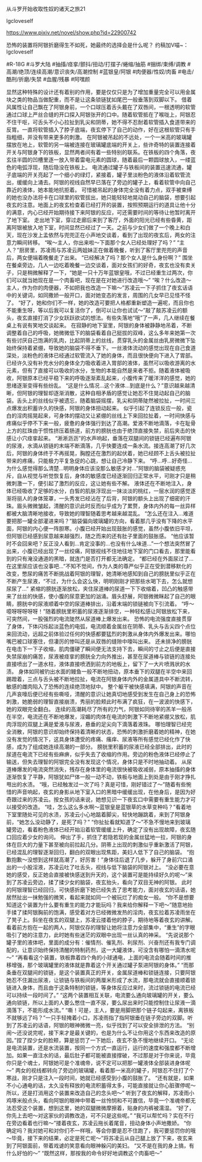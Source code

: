 从斗罗开始收取性奴的诸天之旅21

lgcloveself

https://www.pixiv.net/novel/show.php?id=22900742

恐怖的装置将阿银折磨得生不如死，她最终的选择会是什么呢？
约稿加V喵~：lgcloveself

#R-18G
#斗罗大陆
#抽搐/痉挛/颤抖/扭动/打摆子/蜷缩/抽筋
#捆绑/束缚/调教
#高潮/绝顶/连续高潮/意识丧失/高潮控制
#蓝银皇/阿银
#肉便器/性奴/肉畜
#电击/酷刑/折磨/失禁
#血腥/残暴
#阿嘿颜


显然这种特殊的设计还有着别的作用，要是仅仅只是为了增加重量完全可以用金属块之类的物品当做配重，而不是让这条锁链犹如尾巴一般垂落到双脚以下。
    借着风属性让自己飘在了阿银身前，一个口球压着舌头戴在了双唇间，一根透明的软管通过口球上严丝合缝的开口探入阿银张开的口中。随着软管抵在了喉咙上，阿银忍不住干呕，可舌头不小心拉扯到乳尖和阴蒂，她不得不忍耐着软管插入食道带来的反胃。一直将软管插入了脖子底端，夜玄停下了自己的动作，好在这根软管只有手指粗细，并没有带来更多的刺激。
    在阿银被吊起的不远处，一个一米高的玻璃罐摆放在地上，软管的另一端被连接在玻璃罐底端的开关上，些许奇特的装置连接着开关与阿银身下的铁板，显然两者间有着一些特别的联系。在铁板的四个角落，夜玄往半圆的凹槽里逐一放入带着雷电元素的圆球，随着最后一颗圆球放入，一缕蓝色的电弧浮现，随后隐没在铁板上。
    电流通过罐子与铁板间的装置迅速流通，罐子底端的开关亮起了一个细小的绿灯，紧接着，罐子里淡粉色的液体沿着软管流出，缓缓向上涌去。阿银的视线自然早已落在了旁边的罐子上，看着软管中向自己靠近的液体，她本能地抗拒着。
    可惜被吊起的身体完全没有着力点，双手被束缚的她也没办法将卡在口球里的软管拔出，她只能轻轻地晃动自己的脑袋，想要引起夜玄的注意。地面上的夜玄检查着已经打开的装置，按照预期运行的道具让他十分的满意，内心已经开始期待接下来阿银的反应，可还需要时间的等待让他暂时离开了地下室。
    走出地下室，穿过走廊后来到了客厅，外面的阳光已经有些昏黄，距离阿银被放入地下室，时间显然已经过了一天。之前与少女们做了一个晚上和白天，现在沙发上孟依然与兜兜正在小声地交谈着，看到了出现的夜玄后，两女的注意力瞬间转移。
    “唉～主人，你出来啦～下面那个女人已经处理好了吗？”
    “主人？”厨房里，苏凌雨与苏凌云两姐妹正在做着晚餐，听到了客厅里兜兜的声音后，两女便端着晚餐走了出来。
    “已经解决了吗？那个女人是什么身份啊？”
    围坐在餐桌旁边，几人一边吃着晚餐一边交谈着，面对女孩们的好奇，夜玄也没有卖关子，只是稍微解释了一下，“她是一只十万年蓝银皇哦，不过已经重生过两次，你们可以就当她现在是一个肉畜吧，现在是在对她进行改造哦～”
    “唉？什么改造～主人，作为你的肉便器，不如把我也改造一下嘛～”苏凌云一下子抓住了夜玄话语中的关键词，如同撒娇一般开口，面对她变态的发言，周围的几女早已见怪不怪了。
    “好了，她和你们不一样，她的改造可要把人格都重新塑造一遍呢，而且你也不能重生呀，等以后我可以复活你了，倒可以让你也试试～”敲了敲苏凌云的额头，夜玄直接打消了少女跃跃欲试的想法。有些失落地“哦”了一声，几人继续在餐桌上有说有笑地交谈起来。
    在寂静的地下室里，阿银的身体被静静地吊着，不断调整着自己的呼吸，她微微低下的脑袋看着自己挺拔的双峰，这么多年来她第一次有些讨厌自己饱满的乳肉，比起阴蒂上的丝线，贯穿乳头的金属丝由乳房微微下坠始终保持着紧绷，导致她的脑袋不得不垂下。一丝液体流动的感觉出现在自己食道深处，淡粉色的液体已经通过软管流入了她的身体，而且很快便向下进入了胃部。
    已经许久没有补充水分的身体全力吸收着进入胃部的液体，虽然可以吸收游离的水元素，但有了直接可以吸收的水分，生物的本能自然是来者不拒。随着液体被吸收，阿银原本已经平稳下来的呼吸逐渐紊乱起来，小腹传来了暖洋洋的感觉，她的思绪逐渐变得有些纷乱。
    “这是什么情况…这个液体…到底是什么？”意识越来越清晰，但阿银的理智却逐渐消散，这种自相矛盾的感觉让她忍不住晃动起自己的脑袋。舌头上的丝线似乎被遗忘，随着脑袋摇摆，乳尖和阴蒂陡然被拉扯，一时间三点爆发出积蓄许久的快感，阿银的身体扭动起来。
    似乎引起了连锁反应一般，瓷白的淫肉摇晃起来，可身体的摆动又让紧绷的丝线上下来回拉扯着，一时间快感与疼痛似乎停不下来一般，疲惫的身体强行到达了高潮。爱液不断地滴落，卡在耻骨上方的肛珠由于惯性挤压着肠道，前方的膀胱也由于绝顶直接失禁，前后夹击的快感让小穴痉挛起来。
    “淅淅沥沥”的水声响起，垂落在双腿间的锁链已经遍布阿银的尿液，水滴从锁链的末端不断滴落，几乎快要连成一条水流。接连高潮了好几次后，阿银的身体终于不再摇晃，胸膛还在激烈的起伏着，她已经顾不上舌头被拉扯带来的疼痛，只能极力平复急促的心跳，想让自己冷静下来。
    “呼…呼…好奇怪…为什么感觉得那么清楚…明明身体应该没那么敏感才对…”阿银的脑袋被疑惑充斥，自从视觉与听觉恢复后，身体的敏感度已经逐渐回归正常水平，可刚才只是稍微刺激一下，便引起了激烈的反应，这让她有些不解。
    液体还在不断地注入，身体已经吸收了足够的水分，白皙的肌肤浮现出一抹淡淡的桃红，一层水润的感觉逐渐将丽人的身体笼罩，一头秀发已经沾在了后背，阿银的额头上出现了细密的汗珠。眉头微微皱起，清醒的意识此时反而似乎成为了累赘，身体内外的每一丝异样都被大脑清晰地接收，导致她的理智随着思考越来越混乱。
    “怎么还在注入…难道要把那一罐全部灌进来吗？”脑袋偏向玻璃罐的方向，看着那几乎没有下降的水平面，阿银的内心便一阵胆寒。小腹已经开始出现鼓胀的感觉，虽然小腹依旧平坦，但阿银已经感到尿意越来越强烈，随之而来的还有肚子里面的鼓胀感。
    “他应该暂时不会回来吧？反正没人看到…肯定没事的…也没有什么味道…”一个想法突然冒了出来，小腹已经出现了一丝绞痛，阿银视线不住地往地下室的门口看去，那里能看到的只有淹没通道的黑暗，就连门是否打开都无法确定。
    “都已经在外面尿过了…在这里尿应该也没事吧…”不知不觉间，作为人类的尊严似乎正在受到潜移默化的改变，憋尿的痛苦不断挑战着阿银的理智，她清晰地感知到自己的膀胱里似乎正在不断产生尿液，“不过，为什么会这么快，明明刚刚才把那些水喝下去，怎么就想尿尿了…”
    紧缩的膀胱逐渐放松，夹住尿道棒的尿道一下下收缩着，凹凸的触感带来了丝丝的快感，使小腹的尿意更加的汹涌。眉头舒展，阿银微微眯起了自己的眼睛，膀胱中的尿液顺着中空的尿道棒排出，沿着末端的锁链被向下引流着。
    “呼～噫呀呀呀呀呀！”随着膀胱里积蓄的尿液逐渐排空，一种轻松感让阿银放松下来，可突然间，一股强烈的电流陡然从尿道棒上爆发出来。
    恐怖的电流强度直接贯穿了身体，下体闪烁起淡蓝色的电弧，电流顺着金属丝在阴蒂、乳头与舌尖四个点位来回流动，远超之前体验过任何的快感都要猛烈的刺激从身体内外爆发出来。哪怕嘴巴被口球塞住，但凄厉的惨叫还是从双唇的缝隙中嚎叫出来。
    还未排净的膀胱在电击下一下子收缩，肌肉僵硬了瞬间便无法支持下去，瞬间的寸止之后便是直接失禁尿崩的痛苦，尿液被痉挛的膀胱全力向外推出，甚至在尿道棒与锁链的连接处直接喷出了一道水柱，液体直接喷洒到前方的地板上，留下了一大片喷溅状的水渍。
    身体如同被钓出水面的鳗鱼一般不断地扭动，原本垂下的双腿在半空中来回踢蹬着，三点与舌头被不断地拉扯，电流在阿银身体内外的金属道具中不断流转，敏感的雌肉陷入了恐怖的连续绝顶地狱中。
    整个躯干被快感填满，阿银的声音在几声哀嚎后便已经有些嘶哑，清醒的意识让她真切地感受到发生在自己身上的恐怖刺激，她脆弱的理智直接崩溃，秀丽的脸颊此时布满了疯狂，在一波波的快感下，她的双眼完全翻白。
    连续的高潮耗尽了所有的力气，阿银如同待宰的羔羊一般吊在半空，电流还在不断地爆发，淫媚的肉体在电流的刺激下不断地紧绷又放松，肌肉浮现的双腿上满是爱液与尿液，悬垂的足尖向下滴落着液珠。
    哪怕理智已经完全消散，阿银的意识却始终保持着清晰的状态，恐怖的刺激折磨着她的精神，在她没有发觉的情况下，这具身体遭受的疼痛、瘙痒、尿液等所有感觉已经化作了快感，成为了组成她连续高潮的一部分。
    膀胱里积蓄的尿液已经全部排出，此时的尿道在电流下已经有些麻痹，似乎失去了收缩的作用。旁边的粉色液体已经停止了输送，但失去理智的阿银完全没有发现这个情况，身体只是不时地抽动着。
    从尿道棒爆发的电流突然消失，残存在身体里的电流很快被吸收减弱，原本抽搐的身体逐渐恢复了平静，阿银犹如尸体一般一动不动，铁板与地面上到处是由于刚才挣扎甩出的水渍。
    “哦，已经触发过一次了吗？真是可惜，刚好错过了～”随着有些惋惜的声音响起，夜玄的身影从地下室入口的黑暗中缓缓出现，在他身后，是因为好奇跟过来的苏凌云。按女孩的话来说，她想见识一下夜玄口中需要有重生能力才可以接受的改造。
    “哇，怎么这么多水啊～蓝银皇是蓝银草的水草变种吗？”看着地下室里随处可见的水渍，苏凌云小心地踮着脚尖，轻快地蹦跳着，来到了阿银身前，“她怎么没动静了，是死了吗？”
    “你扯扯看就知道了～”不急不慢地来到玻璃罐旁边，看着粉色液体已经开始沿着软管缓缓上升，确定了没有出现故障，夜玄随口回应着少女的询问。
    伸出了手，抓住了若隐若现的金属丝猛地一拉，阿银的身体在巨大的力量下甚至被向前拉起几分。阴蒂上出现的刺激似乎重新激活了阿银，已经混乱的理智逐渐回归，翻白的双眼出现焦距，美妇人低下了自己的脑袋。
    “抱歉抱歉～没想到这样就高潮了，好厉害！”身体往后退了几步，躲开了身前穴口涌出的一小股淫液，苏凌云吐了吐舌头，视线与低下脑袋的阿银对上。
    “没必要在意她的感受，反正她会直接被快感送到升天的，这个装置可是能持续好久的呢～”来到了苏凌云旁边，揉了揉少女的脑袋，夜玄抬头，看向了双目无神的阿银。
    此时的阿银理智已经回归，可快感折磨下她已经失去了思考能力，面对夜玄的话语，她居然扯出一抹勉强的微笑，看起来就如同一个被玩烂了的痴女一般。
    “你不是想要知道这个装置为什么要有重生的能力才能玩吗？我来给你解释一下吧～”随意地抬手揉了揉阿银胸前的饱满，感受着对方已经微微发热的淫肉，夜玄拉着苏凌雨坐在了凳子上。斜坐在夜玄的双腿上，苏凌云搂着他的脖子，期待地等着夜玄的讲解。
    看着前方抱在一起的两人，阿银仅存的理智让她将注意力全部集中，“重生”的字眼吸引了她的注意力，此时她有些迷茫的双眼中出现一丝认真的神采。
    “先说说那个罐子里的液体吧，里面的成分有：催情剂、催乳剂、利尿剂、兴奋剂还有我专门调配的，让意识始终保持清醒的特制药剂，这一大罐液体，可没含有哪怕一滴清水呢～”
    “再看看这个装置，铁板靠着四个角的小球通电，上面的电流会随着时间的推移增强，那个玻璃罐里的液体就是靠着这个开关通过罐子泵进阿银的身体。”
    “而那条垂在双腿间的锁链，是这个装置真正的开关，金属尿道棒和锁链连接，只要阿银她忍不住漏出尿液，让锁链与铁板间的两厘米形成了水流，那电流就会直接顺着锁链进入身体，而且由于这条特制的锁链，等身体反应过来时，流过锁链的电流已经可以持续一段时间了。”
    “这两个装置相互关联，电流要么通向玻璃罐的开关，要么通向锁链，所以上面的人要么憋住一直不尿，要么尿出来时只能控制住让尿液一滴滴落下，不能形成水流。”
    “嘶！可是，主人，要是用脚把那个链子勾起来，离铁板不就够远了吗？”一只手轻掩着小口，苏凌雨指了指阿银垂在链子旁边的双脚。听到了苏凌云的话语，阿银的眼神微微一亮，似乎找到了可以安全排泄的方法。
    “别闹～还没说完呢，接下来才是最关键的，也是为什么不让你用这个东西来改造的原因。”捏了捏少女的脸颊，算是惩罚了一下她后，夜玄不急不慢地继续开口。
    “无论是电流装置，还是水流装置，按同一个方式一直运行，运行的速度和强度都不断增加。如果一直注水的话，最后肚子都可能被直接撑破，不过那是对于你来说，毕竟你只是个魂士，阿银她可是个准魂帝，说不定可以把那一罐液体全部装进身体呢～”
    两女的视线都转向了旁边的玻璃罐，看着那一米高的罐子，阿银忍不住打了个寒战，刚才只是注入一段时间，她就已经感受到小腹的鼓胀了。
    “还有就是，如果不小心通电的话，太久没有释放的电流积蓄得太多，可能直接就让你心脏骤停呢～所以，还是打消用这个装置来改造自己的念头吧～”
    听到了夜玄的解释，苏凌雨小鸡啄米般点头，看向阿银的眼神中带着一丝怜悯和不可置信，毕竟一个准魂帝都无法忍受这个装置，想到这里，她的双腿微微摩擦着，贴身的内裤被濡湿。
    “好了，你先上去吧～对这家伙的调教改造，可不只是这些呢。”
    “我可以帮忙吗？实在不行在旁边看着也行嘛～”搂着夜玄，苏凌云拖长着尾音，扭动身体小声地撒娇。
    “你确定吗？我对她可和对你们不一样哦，等会你要是忍不住跑了，我可要惩罚你的哦～毕竟，接下来的结果，必定是死亡呢～”将苏凌云从自己腿上放了下来，夜玄来到了阿银面前，带着戏谑的笑意看向眼神躲闪的美妇。
    “又不是在我的身上搞，有什么好怕的～”
    “既然这样，那按我的命令好好地调教这个肉畜吧～”
